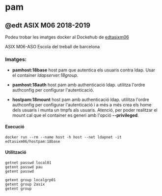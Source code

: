 # pam

## @edt ASIX M06 2018-2019


Podeu trobar les imatges docker al Dockehub de [edtasixm06](https://hub.docker.com/u/edtasixm06/)

ASIX M06-ASO Escola del treball de barcelona

### Imatges:

* **pamhost:18base** host pam que autentica els usuaris contra ldap. Usar el container *ldapserver:18group*.

* **pamhost:18auth** host pam amb authenticació ldap. utilitza l'ordre authconfig per configurar l'autenticació.

 * **hostpam:18mount** host pam amb authenticació ldap. utilitza l'ordre authconfig per
configurar l'autenticació i a més a més crea els home dels usuaris i munta un tmpfs als usuaris.
Atenció, per poder realitzar el mount cal que el container es generi amb l'opció **--privileged**.


#### Execució

```
docker run --rm --name host -h host --net ldapnet -it edtasixm06/hostpam:18base 
```

#### Utilització

```
getnet passwd local01
getent passwd pau
getent passwd

getent group localgrp01
getent group 2asix
getent group
```

